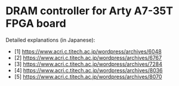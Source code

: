# DRAM controller for Arty A7-35T FPGA board
Detailed explanations (in Japanese):
- [1] https://www.acri.c.titech.ac.jp/wordpress/archives/6048
- [2] https://www.acri.c.titech.ac.jp/wordpress/archives/6767
- [3] https://www.acri.c.titech.ac.jp/wordpress/archives/7284
- [4] https://www.acri.c.titech.ac.jp/wordpress/archives/8036
- [5] https://www.acri.c.titech.ac.jp/wordpress/archives/8070
